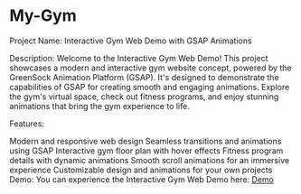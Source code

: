 # My-Gym


Project Name: Interactive Gym Web Demo with GSAP Animations

Description:
Welcome to the Interactive Gym Web Demo! This project showcases a modern and interactive gym website concept, powered by the GreenSock Animation Platform (GSAP). It's designed to demonstrate the capabilities of GSAP for creating smooth and engaging animations. Explore the gym's virtual space, check out fitness programs, and enjoy stunning animations that bring the gym experience to life.

Features:

Modern and responsive web design
Seamless transitions and animations using GSAP
Interactive gym floor plan with hover effects
Fitness program details with dynamic animations
Smooth scroll animations for an immersive experience
Customizable design and animations for your own projects
Demo:
You can experience the Interactive Gym Web Demo here: [Demo]( https://rutuj-kamewar.github.io/My-Gym/)
